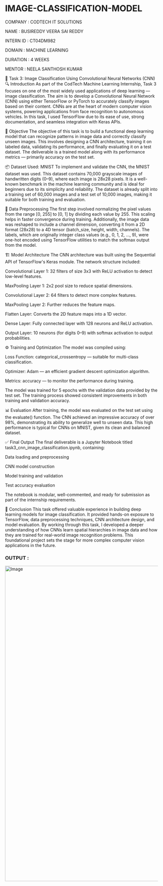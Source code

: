 # IMAGE-CLASSIFICATION-MODEL

COMPANY : CODTECH IT SOLUTIONS

NAME : BUSIREDDY VEERA SAI REDDY

INTERN ID : CT04DM982

DOMAIN : MACHINE LEARNING

DURATION : 4 WEEKS

MENTOR : NEELA SANTHOSH KUMAR



📄 Task 3: Image Classification Using Convolutional Neural Networks (CNN)
🔍 Introduction
As part of the CodTech Machine Learning Internship, Task 3 focuses on one of the most widely used applications of deep learning — image classification. The aim is to develop a Convolutional Neural Network (CNN) using either TensorFlow or PyTorch to accurately classify images based on their content. CNNs are at the heart of modern computer vision systems, powering applications from face recognition to autonomous vehicles. In this task, I used TensorFlow due to its ease of use, strong documentation, and seamless integration with Keras APIs.

🧠 Objective
The objective of this task is to build a functional deep learning model that can recognize patterns in image data and correctly classify unseen images. This involves designing a CNN architecture, training it on labeled data, validating its performance, and finally evaluating it on a test dataset. The deliverable is a trained model along with its performance metrics — primarily accuracy on the test set.

📦 Dataset Used: MNIST
To implement and validate the CNN, the MNIST dataset was used. This dataset contains 70,000 grayscale images of handwritten digits (0–9), where each image is 28x28 pixels. It is a well-known benchmark in the machine learning community and is ideal for beginners due to its simplicity and reliability. The dataset is already split into a training set of 60,000 images and a test set of 10,000 images, making it suitable for both training and evaluation.

🧹 Data Preprocessing
The first step involved normalizing the pixel values from the range [0, 255] to [0, 1] by dividing each value by 255. This scaling helps in faster convergence during training. Additionally, the image data was reshaped to include a channel dimension, converting it from a 2D format (28x28) to a 4D tensor (batch_size, height, width, channels). The labels, which are originally integer class values (e.g., 0, 1, 2, ..., 9), were one-hot encoded using TensorFlow utilities to match the softmax output from the model.

🏗️ Model Architecture
The CNN architecture was built using the Sequential API of TensorFlow's Keras module. The network structure included:

Convolutional Layer 1: 32 filters of size 3x3 with ReLU activation to detect low-level features.

MaxPooling Layer 1: 2x2 pool size to reduce spatial dimensions.

Convolutional Layer 2: 64 filters to detect more complex features.

MaxPooling Layer 2: Further reduces the feature maps.

Flatten Layer: Converts the 2D feature maps into a 1D vector.

Dense Layer: Fully connected layer with 128 neurons and ReLU activation.

Output Layer: 10 neurons (for digits 0–9) with softmax activation to output probabilities.

⚙️ Training and Optimization
The model was compiled using:

Loss Function: categorical_crossentropy — suitable for multi-class classification.

Optimizer: Adam — an efficient gradient descent optimization algorithm.

Metrics: accuracy — to monitor the performance during training.

The model was trained for 5 epochs with the validation data provided by the test set. The training process showed consistent improvements in both training and validation accuracy.

📊 Evaluation
After training, the model was evaluated on the test set using the evaluate() function. The CNN achieved an impressive accuracy of over 98%, demonstrating its ability to generalize well to unseen data. This high performance is typical for CNNs on MNIST, given its clean and balanced dataset.

✅ Final Output
The final deliverable is a Jupyter Notebook titled task3_cnn_image_classification.ipynb, containing:

Data loading and preprocessing

CNN model construction

Model training and validation

Test accuracy evaluation

The notebook is modular, well-commented, and ready for submission as part of the internship requirements.

🧾 Conclusion
This task offered valuable experience in building deep learning models for image classification. It provided hands-on exposure to TensorFlow, data preprocessing techniques, CNN architecture design, and model evaluation. By working through this task, I developed a deeper understanding of how CNNs learn spatial hierarchies in image data and how they are trained for real-world image recognition problems. This foundational project sets the stage for more complex computer vision applications in the future.



### OUTPUT  :

<img width="1039" alt="Image" src="https://github.com/user-attachments/assets/2c8ea687-8ff7-46e2-908a-f57841e36341" />
